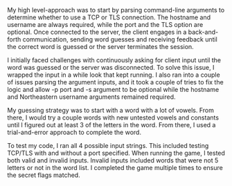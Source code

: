 My high level-approach was to start by parsing command-line arguments to determine whether to use a TCP or TLS 
connection. The hostname and username are always required, while the port and the TLS option are optional. Once 
connected to the server, the client engages in a back-and-forth communication, sending word guesses and receiving 
feedback until the correct word is guessed or the server terminates the session.

I initially faced challenges with continuously asking for client input until the word was guessed or the server 
was disconnected. To solve this issue, I wrapped the input in a while look that kept running. I also ran into a couple 
of issues parsing the argument inputs, and it took a couple of tries to fix the logic and allow -p port and -s argument 
to be optional while the hostname and Northeastern username arguments remained required. 

My guessing strategy was to start with a word with a lot of vowels. From there, I would try a couple words with new 
untested vowels and constants until I figured out at least 3 of the letters in the word. From there, I used a 
trial-and-error approach to complete the word.

To test my code, I ran all 4 possible input strings. This included testing TCP/TLS with and without a port specified. 
When running the game, I tested both valid and invalid inputs. Invalid inputs included words that were not 5 letters or 
not in the word list. I completed the game multiple times to ensure the secret flags matched.